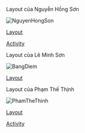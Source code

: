 Layout của Nguyễn Hồng Sơn



![NguyenHongSon](https://user-images.githubusercontent.com/48414003/96574434-a5a2d200-12f9-11eb-87c8-2f66aa903bbc.gif)

[Layout](https://github.com/sonnh23/ELT3097-1-2020/blob/master/05/TracNghiemTHPT/app/src/main/res/layout/fragment_home.xml)

[Activity](https://github.com/sonnh23/ELT3097-1-2020/blob/master/05/TracNghiemTHPT/app/src/main/java/vn/sonnh23/tracnghiemthpt/fragment/HomeFragment.java)



Layout của Lê Minh Sơn



![BangDiem](https://user-images.githubusercontent.com/57243212/96599200-e01c6700-1319-11eb-9b3b-181b402056b1.gif)

[Layout](https://github.com/sonnh23/ELT3097-1-2020/blob/master/05/TracNghiemTHPT/app/src/main/res/layout/fragment_scoreboard.xml)




Layout của Phạm Thế Thịnh

![PhamTheThinh](https://user-images.githubusercontent.com/71000977/96666105-a6327b80-1380-11eb-8b2d-90e2b0f9ac8b.gif)

[Layout](https://github.com/sonnh23/ELT3097-1-2020/blob/master/05/TracNghiemTHPT/app/src/main/res/layout/view_question_math.xml)

[Activity](https://github.com/sonnh23/ELT3097-1-2020/blob/master/05/TracNghiemTHPT/app/src/main/java/vn/sonnh23/tracnghiemthpt/adapter/ViewQuestionMathAdapter.java)

